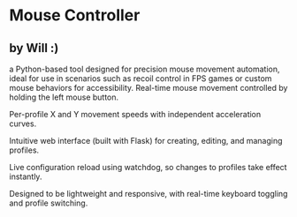# Mouse Controller
by Will :)
-
 a Python-based tool designed for precision mouse movement automation, ideal for use in scenarios such as recoil control in FPS games or custom mouse behaviors for accessibility.
  Real-time mouse movement controlled by holding the left mouse button.

  Per-profile X and Y movement speeds with independent acceleration curves.

  Intuitive web interface (built with Flask) for creating, editing, and managing profiles.
  
  Live configuration reload using watchdog, so changes to profiles take effect instantly.
  
  Designed to be lightweight and responsive, with real-time keyboard toggling and profile switching.
